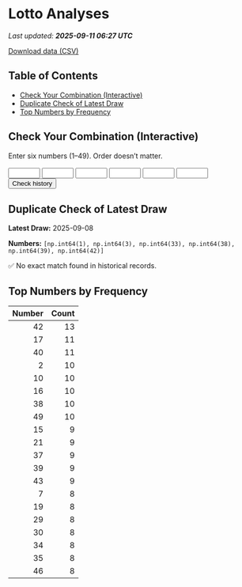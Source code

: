 # Lotto Analyses

_Last updated: **2025-09-11 06:27 UTC**_

[Download data (CSV)](./assets/sgtoto.csv)

## Table of Contents
- [Check Your Combination (Interactive)](#check-your-combination-(interactive))
- [Duplicate Check of Latest Draw](#duplicate-check-of-latest-draw)
- [Top Numbers by Frequency](#top-numbers-by-frequency)


## Check Your Combination (Interactive)

Enter six numbers (1–49). Order doesn’t matter.

<div id="combo-lookup" style="margin: 1rem 0;">
  <input id="n1" type="number" min="1" max="49" style="width:4rem;"> 
  <input id="n2" type="number" min="1" max="49" style="width:4rem;">
  <input id="n3" type="number" min="1" max="49" style="width:4rem;">
  <input id="n4" type="number" min="1" max="49" style="width:4rem;">
  <input id="n5" type="number" min="1" max="49" style="width:4rem;">
  <input id="n6" type="number" min="1" max="49" style="width:4rem;">
  <button id="lookup-btn">Check history</button>
  <div id="lookup-result" style="margin-top:0.5rem;font-weight:600;"></div>
</div>

<script src="./assets/lookup.js"></script>

## Duplicate Check of Latest Draw

**Latest Draw:** 2025-09-08

**Numbers:** `[np.int64(1), np.int64(3), np.int64(33), np.int64(38), np.int64(39), np.int64(42)]`

✅ No exact match found in historical records.

## Top Numbers by Frequency

| Number | Count |
|---:|---:|
| 42 | 13 |
| 17 | 11 |
| 40 | 11 |
| 2 | 10 |
| 10 | 10 |
| 16 | 10 |
| 38 | 10 |
| 49 | 10 |
| 15 | 9 |
| 21 | 9 |
| 37 | 9 |
| 39 | 9 |
| 43 | 9 |
| 7 | 8 |
| 19 | 8 |
| 29 | 8 |
| 30 | 8 |
| 34 | 8 |
| 35 | 8 |
| 46 | 8 |
